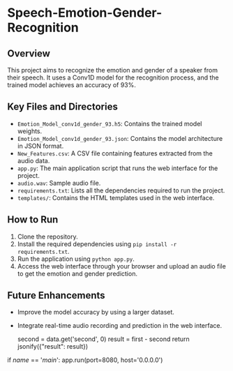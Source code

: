 # Speech-Emotion-Gender-Recognition

## Overview
This project aims to recognize the emotion and gender of a speaker from their speech. It uses a Conv1D model for the recognition process, and the trained model achieves an accuracy of 93%.

## Key Files and Directories
- `Emotion_Model_conv1d_gender_93.h5`: Contains the trained model weights.
- `Emotion_Model_conv1d_gender_93.json`: Contains the model architecture in JSON format.
- `New_Features.csv`: A CSV file containing features extracted from the audio data.
- `app.py`: The main application script that runs the web interface for the project.
- `audio.wav`: Sample audio file.
- `requirements.txt`: Lists all the dependencies required to run the project.
- `templates/`: Contains the HTML templates used in the web interface.

## How to Run
1. Clone the repository.
2. Install the required dependencies using `pip install -r requirements.txt`.
3. Run the application using `python app.py`.
4. Access the web interface through your browser and upload an audio file to get the emotion and gender prediction.

## Future Enhancements
- Improve the model accuracy by using a larger dataset.
- Integrate real-time audio recording and prediction in the web interface.

    second = data.get('second', 0)
    result = first - second
    return jsonify({"result": result})

if _name_ == '_main_':
    app.run(port=8080, host='0.0.0.0')
